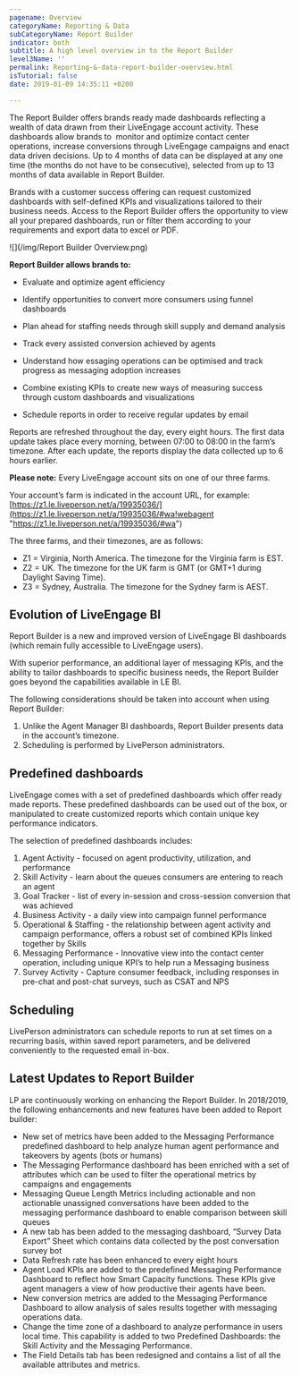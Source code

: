 ```yaml
---
pagename: Overview
categoryName: Reporting & Data
subCategoryName: Report Builder
indicator: both
subtitle: A high level overview in to the Report Builder
level3Name: ''
permalink: Reporting-&-data-report-builder-overview.html
isTutorial: false
date: 2019-01-09 14:35:11 +0200

---
```

The Report Builder offers brands ready made dashboards reflecting a wealth of data drawn from their LiveEngage account activity. These dashboards allow brands to  monitor and optimize contact center operations, increase conversions through LiveEngage campaigns and enact data driven decisions. Up to 4 months of data can be displayed at any one time (the months do not have to be consecutive), selected from up to 13 months of data available in Report Builder.

Brands with a customer success offering can request customized dashboards with self-defined KPIs and visualizations tailored to their business needs. Access to the Report Builder offers the opportunity to view all your prepared dashboards, run or filter them according to your requirements and export data to excel or PDF.

![](/img/Report Builder Overview.png)

**Report Builder allows brands to:**

* Evaluate and optimize agent efficiency

* Identify opportunities to convert more consumers using funnel dashboards

* Plan ahead for staffing needs through skill supply and demand analysis

* Track every assisted conversion achieved by agents

* Understand how essaging operations can be optimised and track progress as messaging adoption increases

* Combine existing KPIs to create new ways of measuring success through custom dashboards and visualizations

* Schedule reports in order to receive regular updates by email

Reports are refreshed throughout the day, every eight hours. The first data update takes place every morning, between 07:00 to 08:00 in the farm’s timezone. After each update, the reports display the data collected up to 6 hours earlier.

**Please note:** Every LiveEngage account sits on one of our three farms.

Your account’s farm is indicated in the account URL, for example: [https://z1.le.liveperson.net/a/19935036/](https://z1.le.liveperson.net/a/19935036/#wa!webagent "https://z1.le.liveperson.net/a/19935036/#wa")

The three farms, and their timezones, are as follows:

* Z1 = Virginia, North America. The timezone for the Virginia farm is EST.
* Z2 = UK. The timezone for the UK farm is GMT (or GMT+1 during Daylight Saving Time).
* Z3 = Sydney, Australia. The timezone for the Sydney farm is AEST.

## Evolution of LiveEngage BI

Report Builder is a new and improved version of LiveEngage BI dashboards (which remain fully accessible to LiveEngage users).

With superior performance, an additional layer of messaging KPIs, and the ability to tailor dashboards to specific business needs, the Report Builder goes beyond the capabilities available in LE BI.

The following considerations should be taken into account when using Report Builder:

1. Unlike the Agent Manager BI dashboards, Report Builder presents data in the account’s timezone.
2. Scheduling is performed by LivePerson administrators.

## Predefined dashboards

LiveEngage comes with a set of predefined dashboards which offer ready made reports. These predefined dashboards can be used out of the box, or manipulated to create customized reports which contain unique key performance indicators.

The selection of predefined dashboards includes:

1. Agent Activity - focused on agent productivity, utilization, and performance
2. Skill Activity - learn about the queues consumers are entering to reach an agent
3. Goal Tracker - list of every in-session and cross-session conversion that was achieved
4. Business Activity - a daily view into campaign funnel performance
5. Operational & Staffing - the relationship between agent activity and campaign performance, offers a robust set of combined KPIs linked together by Skills
6. Messaging Performance - Innovative view into the contact center operation, including unique KPI’s to help run a Messaging business
7. Survey Activity - Capture consumer feedback, including responses in pre-chat and post-chat surveys, such as CSAT and NPS

## Scheduling

LivePerson administrators can schedule reports to run at set times on a recurring basis, within saved report parameters, and be delivered conveniently to the requested email in-box.

## Latest Updates to Report Builder

LP are continuously working on enhancing the Report Builder. In 2018/2019, the following enhancements and new features have been added to Report builder:

* New set of metrics have been added to the Messaging Performance predefined dashboard to help analyze human agent performance and takeovers by agents (bots or humans)
* The Messaging Performance dashboard has been enriched with a set of attributes which can be used to filter the operational metrics by campaigns and engagements
* Messaging Queue Length Metrics including actionable and non actionable unassigned conversations have been added to the messaging performance dashboard to enable comparison between skill queues
* A new tab has been added to the messaging dashboard, “Survey Data Export” Sheet which contains data collected by the post conversation survey bot
* Data Refresh rate has been enhanced to every eight hours
* Agent Load KPIs are added to the predefined Messaging Performance Dashboard to reflect how Smart Capacity functions. These KPIs give agent managers a view of how productive their agents have been.
* New conversion metrics are added to the Messaging Performance Dashboard to allow analysis of sales results together with messaging operations data.
* Change the time zone of a dashboard to analyze performance in users local time. This capability is added to two Predefined Dashboards: the Skill Activity and the Messaging Performance.
* The Field Details tab has been redesigned and contains a list of all the available attributes and metrics.
